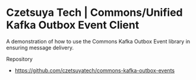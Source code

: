 # Czetsuya Tech | Commons/Unified Kafka Outbox Event Client

A demonstration of how to use the Commons Kafka Outbox Event library in ensuring message delivery.

Repository

- https://github.com/czetsuyatech/commons-kafka-outbox-events
